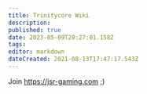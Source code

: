 ```yaml
---
title: Trinitycore Wiki
description: 
published: true
date: 2023-05-09T20:27:01.158Z
tags: 
editor: markdown
dateCreated: 2021-08-13T17:47:17.543Z
---
```


Join https://jsr-gaming.com ;)